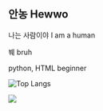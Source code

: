 ## 안농 Hewwo

나는 사람이야 I am a human

붸 bruh

python, HTML beginner

![Top Langs](https://github-readme-stats.vercel.app/api/top-langs/?username=lavi27&theme=buefy)

<img src="https://visitor-badge.laobi.icu/badge?page_id=lavi27" id="counter">
